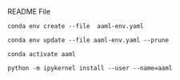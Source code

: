 README File

`conda env create --file  aaml-env.yaml `

`conda env update --file aaml-env.yaml --prune`

`conda activate aaml`

`python -m ipykernel install --user --name=aaml`
